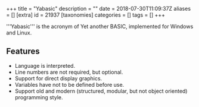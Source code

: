 +++
title = "Yabasic"
description = ""
date = 2018-07-30T11:09:37Z
aliases = []
[extra]
id = 21937
[taxonomies]
categories = []
tags = []
+++

'''Yabasic''' is the acronym of Yet another BASIC, implemented for Windows and Linux.

## Features
* Language is interpreted.
* Line numbers are not required, but optional.
* Support for direct display graphics.
* Variables have not to be defined before use.
* Support old and modern (structured, modular, but not object oriented) programming style.
